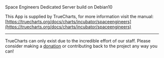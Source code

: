Space Engineers Dedicated Server build on Debian10

This App is supplied by TrueCharts, for more information visit the manual: [https://truecharts.org/docs/charts/incubator/spaceengineers](https://truecharts.org/docs/charts/incubator/spaceengineers)

---

TrueCharts can only exist due to the incredible effort of our staff.
Please consider making a [donation](https://truecharts.org/docs/about/sponsor) or contributing back to the project any way you can!
